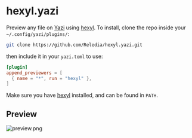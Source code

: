 # hexyl.yazi

Preview any file on [Yazi](https://github.com/sxyazi/yazi) using [hexyl](https://github.com/sharkdp/hexyl). To install, clone the repo inside your `~/.config/yazi/plugins/`:

```bash
git clone https://github.com/Reledia/hexyl.yazi.git
```

then include it in your `yazi.toml` to use:

```toml
[plugin]
append_previewers = [
  { name = "*", run = "hexyl" },
]
```

Make sure you have [hexyl](https://github.com/sharkdp/hexyl) installed, and can be found in `PATH`.

## Preview

![preview.png](https://raw.githubusercontent.com/Reledia/hexyl.yazi/main/image.png)
